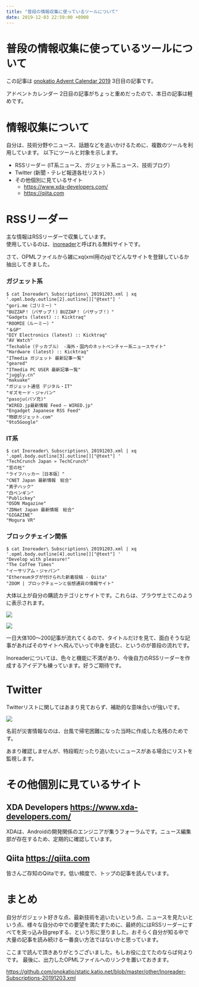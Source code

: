 ```yaml
---
title: "普段の情報収集に使っているツールについて"
date: 2019-12-03 22:59:00 +0900
---
```


普段の情報収集に使っているツールについて
===

この記事は [onokatio Advent Calendar 2019](https://blog.katio.net/adventcalendar/2019/onokatio) 3日目の記事です。

アドベントカレンダー 2日目の記事がちょっと重めだったので、本日の記事は軽めです。

# 情報収集について

自分は、技術分野やニュース、話題などを追いかけるために、複数のツールを利用しています。
以下にツールと対象を示します。

- RSSリーダー (IT系ニュース、ガジェット系ニュース、技術ブログ）
- Twitter (新聞・テレビ報道各社リスト）
- その他個別に見ているサイト
  - https://www.xda-developers.com/
  - https://qiita.com

# RSSリーダー

主な情報はRSSリーダーで収集しています。  
使用しているのは、[inoreader](https://jp.inoreader.com/)と呼ばれる無料サイトです。

さて、OPMLファイルから雑にxq(xml用のjq)でどんなサイトを登録しているか抽出してきました。

### ガジェット系

```shell
$ cat Inoreader\ Subscriptions\ 20191203.xml | xq '.opml.body.outline[2].outline[]["@text"] ' 
"gori.me（ゴリミー）"
"BUZZAP！（バザップ！）BUZZAP！（バザップ！）"
"Gadgets (latest) :: Kicktraq"
"ROOMIE（ルーミー）"
"＆GP"
"DIY Electronics (latest) :: Kicktraq"
"AV Watch"
"Techable（テッカブル） -海外・国内のネットベンチャー系ニュースサイト"
"Hardware (latest) :: Kicktraq"
"ITmedia ガジェット 最新記事一覧"
"geared"
"ITmedia PC USER 最新記事一覧"
"juggly.cn"
"makuake"
"ガジェット通信 デジタル・IT"
"ギズモード・ジャパン"
"pasoju(パソ充)"
"WIRED.jp最新情報 Feed – WIRED.jp"
"Engadget Japanese RSS Feed"
"物欲ガジェット.com"
"9to5Google"
```

### IT系

```shell
$ cat Inoreader\ Subscriptions\ 20191203.xml | xq '.opml.body.outline[3].outline[]["@text"] '
"TechCrunch Japan » TechCrunch"
"窓の杜"
"ライフハッカー［日本版］"
"CNET Japan 最新情報　総合"
"男子ハック"
"白ペンギン"
"Publickey"
"OSDN Magazine"
"ZDNet Japan 最新情報　総合"
"GIGAZINE"
"Mogura VR"
```

### ブロックチェイン関係

```shell
$ cat Inoreader\ Subscriptions\ 20191203.xml | xq '.opml.body.outline[4].outline[]["@text"] '
"Develop with pleasure!"
"The Coffee Times"
"イーサリアム・ジャパン"
"Ethereumタグが付けられた新着投稿 - Qiita"
"ZOOM | ブロックチェーンと仮想通貨の情報サイト"
```

大体以上が自分の購読カテゴリとサイトです。これらは、ブラウザ上でこのように表示されます。

![](https://static.katio.net/image/Inoreader0.png)

![](https://static.katio.net/image/Inoreader1.png)

一日大体100〜200記事が流れてくるので、タイトルだけを見て、面白そうな記事があればそのサイトへ飛んでいって中身を読む、というのが普段の流れです。

Inoreaderについては、色々と機能に不満があり、今後自力のRSSリーダーを作成するアイデアも練っています。好うご期待です。

# Twitter

Twitterリストに関してはあまり見ておらず、補助的な意味合いが強いです。

![](https://static.katio.net/image/Twitter-news.png)

名前が災害情報なのは、台風で帰宅困難になった当時に作成した名残のためです。

あまり確認しませんが、特段暇だったり追いたいニュースがある場合にリストを監視します。

# その他個別に見ているサイト

## XDA Developers https://www.xda-developers.com/

XDAは、Androidの開発関係のエンジニアが集うフォーラムです。ニュース編集部が存在するため、定期的に確認しています。

## Qiita https://qiita.com

皆さんご存知のQiitaです。低い頻度で、トップの記事を読んでいます。


# まとめ

自分がガジェット好きな点、最新技術を追いたいという点、ニュースを見たいという点、様々な自分の中での要望を満たすために、最終的にはRSSリーダーにすべてを突っ込み目grepする、という形に至りました。おそらく自分が知る中で大量の記事を読み続ける一番良い方法ではないかと思っています。

ここまで読んで頂きありがとうございました。もしお役に立てたのならば何よりです。
最後に、出力したOPMLファイルへのリンクを置いておきます。

https://github.com/onokatio/static.katio.net/blob/master/other/Inoreader-Subscriptions-20191203.xml
